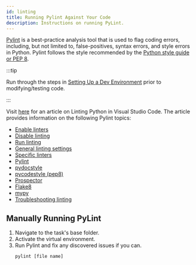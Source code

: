 ```yaml
---
id: linting
title: Running Pylint Against Your Code
description: Instructions on running PyLint.
---
```


[Pylint](https://www.pylint.org/) is a best-practice analysis 
tool that is used to flag coding errors, including, but not 
limited to, false-positives, syntax errors, and style errors 
in Python. Pylint follows the style recommended by the 
[Python style guide or PEP 8](https://www.python.org/dev/peps/pep-0008/).

:::tip

Run through the steps in [Setting Up a Dev Environment](setup-dev-env.md) prior to modifying/testing code.

:::


Visit [here](https://code.visualstudio.com/docs/python/linting) for an
article on Linting Python in Visual Studio Code. The article provides
information on the following Pylint topics:

* [Enable linters](https://code.visualstudio.com/docs/python/linting#_enable-linters)
* [Disable linting](https://code.visualstudio.com/docs/python/linting#_disable-linting)
* [Run linting](https://code.visualstudio.com/docs/python/linting#_disable-linting)
* [General linting settings](https://code.visualstudio.com/docs/python/linting#_general-linting-settings)
* [Specific linters](https://code.visualstudio.com/docs/python/linting#_specific-linters)
* [Pylint](https://code.visualstudio.com/docs/python/linting#_pylint)
* [pydocstyle](https://code.visualstudio.com/docs/python/linting#_pydocstyle)
* [pycodestyle (pep8)](https://code.visualstudio.com/docs/python/linting#_pycodestyle-pep8)
* [Prospector](https://code.visualstudio.com/docs/python/linting#_prospector)
* [Flake8](https://code.visualstudio.com/docs/python/linting#_flake8)
* [mypy](https://code.visualstudio.com/docs/python/linting#_mypy)
* [Troubleshooting linting](https://code.visualstudio.com/docs/python/linting#_troubleshooting-linting)



## Manually Running PyLint
1. Navigate to the task's base folder.
1. Activate the virtual environment.
1. Run Pylint and fix any discovered issues if you can.
   ```commandline
   pylint [file name]
   ```
